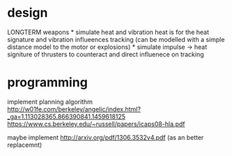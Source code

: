 design
===

LONGTERM weapons
	* simulate heat and vibration
	  heat is for the heat signature and vibration influeences tracking (can be modelled with a simple distance model to the motor or explosions)
	* simulate impulse
	  -> heat signiture of thrusters to counteract and direct influenece on tracking

programming
===

implement planning algorithm
	http://w01fe.com/berkeley/angelic/index.html?_ga=1.113028365.866390841.1459618125
	https://www.cs.berkeley.edu/~russell/papers/icaps08-hla.pdf

maybe implement
	http://arxiv.org/pdf/1306.3532v4.pdf
	(as an better replacemnt)

